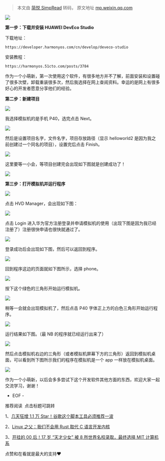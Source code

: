 > 本文由 [简悦 SimpRead](http://ksria.com/simpread/) 转码， 原文地址 [mp.weixin.qq.com](https://mp.weixin.qq.com/s?__biz=MzAxODI5ODMwOA==&mid=2666555048&idx=1&sn=6577bfb2ff0e16e91781d11cca246a8a&chksm=80dca203b7ab2b15254fb9f09afc80ddfd05be1e4663bcf5f658daa58f2b68fdca895358d426&mpshare=1&scene=1&srcid=0605VzLcgAcdvFNuaK45ExLW&sharer_sharetime=1622870224943&sharer_shareid=7fece245937ac96f04f0fb8e1311fff1#rd)

![](https://mmbiz.qpic.cn/mmbiz_png/9aPYe0E1fb0ou2PUslWia0jwVEyojv4lo3MouFwWGtuJI34qhxB5PMqCdPKc8YHLVncFO83j6L3ldlicDrM9wjvg/640?wx_fmt=png)

**第一步：下载并安装 HUAWEI DevEco Studio**

下载地址：

```
https://developer.harmonyos.com/cn/develop/deveco-studio
```

安装教程：

```
https://harmonyos.51cto.com/posts/3784
```

作为一个小萌新，第一次使用这个软件，有很多地方并不了解，前面安装和设置碰了很多次壁，卸载重装很多次，然后我选择在网上查阅资料。幸运的是网上有很多好心的开发者愿意分享他们的经验。

**第二步：新建项目**

![](https://mmbiz.qpic.cn/mmbiz_png/bmc8z80Q8fCJOUcNeSmrgdUAVibkV2kQmoc9bpJibLWQnrOrXBIAFVSUBbZ3CtUokTeOjVHMAfZEouma2ZlJLk4Q/640?wx_fmt=png)

  

我选择模拟机的是手机 P40，选完点击 Next。

![](https://mmbiz.qpic.cn/mmbiz_png/bmc8z80Q8fCJOUcNeSmrgdUAVibkV2kQmdic2vktIjWaHpeQbF8Ukibg3eO0nMnxic9PKQlx9klKBnruRG6S0EwEnA/640?wx_fmt=png)

  

然后是设置项目名字，文件名字，项目存放路径（显示 helloworld2 是因为我之前创建过一个同名的项目），设置完后点击 Finish。

![](https://mmbiz.qpic.cn/mmbiz_png/bmc8z80Q8fCJOUcNeSmrgdUAVibkV2kQmhhrrYPVWLuZib4JHHs7pweQSRG7fB88TLbImnFhZ3zmvqp6OB1EuclQ/640?wx_fmt=png)

  

这里要等一小会，等项目创建完会出现如下图就是创建成功了！

![](https://mmbiz.qpic.cn/mmbiz_png/bmc8z80Q8fCJOUcNeSmrgdUAVibkV2kQmflVzQJfSbV9botYia6FRmiac5NVqeqR4jdTLtyjRK8Slzn2D1MY6u2Sg/640?wx_fmt=png)

  

**第三步：打开模拟机并运行程序**

![](https://mmbiz.qpic.cn/mmbiz_png/bmc8z80Q8fCJOUcNeSmrgdUAVibkV2kQmFLcqiaHZDXBWGPVN1DnzUZx7nL6waPwWficJ0s7QnpIURm92U5zrwJWg/640?wx_fmt=png)

  

点击 HVD Manager，会出现如下图：

![](https://mmbiz.qpic.cn/mmbiz_png/bmc8z80Q8fCJOUcNeSmrgdUAVibkV2kQmC9jhibE8yAhgicdvABicG4hJkpB0eYQqHmyuTjAGzAvuiayJiaaR6AvdQNQ/640?wx_fmt=png)

  

点击 Login 进入华为官方注册登录并申请模拟机的使用（出现下图是因为我已经注册了）注册很快申请也很快就通过了。

![](https://mmbiz.qpic.cn/mmbiz_png/bmc8z80Q8fCJOUcNeSmrgdUAVibkV2kQmqOPpX8iasg9CG7EagJDAMaewBvc3gIp79usoPjzyPEf8vQ2sJd5JIibg/640?wx_fmt=png)

  

登录成功后会出现如下图，然后可以返回到程序。

![](https://mmbiz.qpic.cn/mmbiz_png/bmc8z80Q8fCJOUcNeSmrgdUAVibkV2kQm6neHiaZe4icV4QwpUiabr8FOAMtpnxNzJyOVfpBf0RnCR2YUVoGgegHSQ/640?wx_fmt=png)

  

回到程序这边的页面就如下图所示，选择 phone。

![](https://mmbiz.qpic.cn/mmbiz_png/bmc8z80Q8fCJOUcNeSmrgdUAVibkV2kQmQu0PickPubEQGJbRv6zmxoRicSsx6u16SicRfs8S62QnXHoeMn5picMzgA/640?wx_fmt=png)

  

按下这个绿色的三角形开始运行模拟机。

![](https://mmbiz.qpic.cn/mmbiz_png/bmc8z80Q8fCJOUcNeSmrgdUAVibkV2kQmspuvnR3BEuLUicR97yLK4dB1yxyia4DesWBicUwHfW9PKgwMuWYPLfQdQ/640?wx_fmt=png)

  

稍等一会就会出现模拟机了，然后点击 P40 字体正上方的白色三角形开始运行程序。

![](https://mmbiz.qpic.cn/mmbiz_png/bmc8z80Q8fCJOUcNeSmrgdUAVibkV2kQmmMicGXtrKF01E3AlPKdnJicibaTWZibPzD3icm7N62WoXKkBLnSvpHOE4zA/640?wx_fmt=png)

  

运行结果如下图。（最 NB 的程序就已经运行出来了）

![](https://mmbiz.qpic.cn/mmbiz_png/bmc8z80Q8fCJOUcNeSmrgdUAVibkV2kQmFcbVRfSHpprUMh8akaVibXBEIdpRPuNgEBlVdX6ibERPWqPMMYUR7noA/640?wx_fmt=png)

  

然后点击模拟机右边的三角形（或者模拟机屏幕下方的三角形）返回到模拟机桌面，可以看到所下图所示我们的程序在模拟机是一个 app 一样放在模拟机桌面。

![](https://mmbiz.qpic.cn/mmbiz_png/bmc8z80Q8fCJOUcNeSmrgdUAVibkV2kQmGF1HrcYd6kaYuqgZ1hVa9jichMkbq5GnUKwzpu4iaHMviaGiaruYxVv7ug/640?wx_fmt=png)

  

作为一个小萌新，以后会多多尝试下这个开发软件其他方面的东西，欢迎大家一起交流学习，谢谢！

- EOF -

推荐阅读  点击标题可跳转

1、[几天狂增 1.1 万 Star！谷歌这个脚本工具必须推荐一波](http://mp.weixin.qq.com/s?__biz=MzAxODI5ODMwOA==&mid=2666554993&idx=1&sn=4888d49fea275184ec79472341cb43f6&chksm=80dca2dab7ab2bcca21ffea2a99c7b730286f7eecb94b27a87bd3ec96accefd3eaed1647b001&scene=21#wechat_redirect)

2、[Linux 之父：我们不会用 Rust 取代 C 语言开发内核](http://mp.weixin.qq.com/s?__biz=MzAxODI5ODMwOA==&mid=2666554929&idx=1&sn=0020d890532484ad8ecdef330fbc5eee&chksm=80dca29ab7ab2b8c13b183a24cedc1f2aba901ca2f994048136a754ce15837e0bf75c806173f&scene=21#wechat_redirect)

3、[开挂的 00 后！17 岁 “天才少女” 被 8 所世界名校录取，最终选择 MIT 计算机系](http://mp.weixin.qq.com/s?__biz=MzAxODI5ODMwOA==&mid=2666554973&idx=1&sn=d504a133a989fbf31de6b5d70da971bd&chksm=80dca2f6b7ab2be03096c5718e398528ddc4ad28b1c2999fe194b5bc265b74a697a9589d50e6&scene=21#wechat_redirect)

点赞和在看就是最大的支持❤️